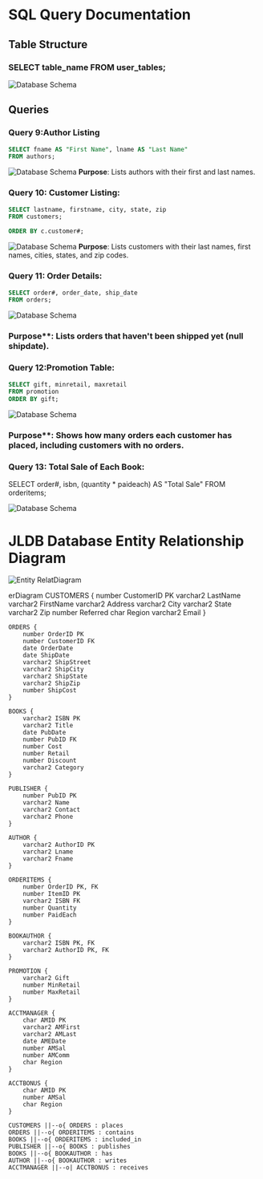 # SQL Query Documentation

## Table Structure
### SELECT table_name FROM user_tables;
![Database Schema](/Images/Main.png) 


## Queries

### Query 9:Author Listing
```sql
SELECT fname AS "First Name", lname AS "Last Name"
FROM authors;

```
![Database Schema](/Images/Q9.png) 
**Purpose**: Lists authors with their first and last names.

### Query 10: Customer Listing:
```sql
SELECT lastname, firstname, city, state, zip
FROM customers;

ORDER BY c.customer#;
```
![Database Schema](/Images/Q10.png) 
**Purpose**: Lists customers with their last names, first names, cities, states, and zip codes.

### Query 11: Order Details:
```sql
SELECT order#, order_date, ship_date
FROM orders;


```
![Database Schema](/Images/Q11.png)
### Purpose**: Lists orders that haven't been shipped yet (null shipdate).

### Query 12:Promotion Table:
```sql
SELECT gift, minretail, maxretail
FROM promotion
ORDER BY gift;

```
![Database Schema](/Images/Q12.png)

### Purpose**: Shows how many orders each customer has placed, including customers with no orders.

### Query 13: Total Sale of Each Book:
SELECT order#, isbn, (quantity * paideach) AS "Total Sale"
FROM orderitems;

![Database Schema](/Images/Q13.png)



# JLDB Database Entity Relationship Diagram

![Entity RelatDiagram](/Images/entity.png)

erDiagram
    CUSTOMERS {
        number CustomerID PK
        varchar2 LastName
        varchar2 FirstName
        varchar2 Address
        varchar2 City
        varchar2 State
        varchar2 Zip
        number Referred
        char Region
        varchar2 Email
    }

    ORDERS {
        number OrderID PK
        number CustomerID FK
        date OrderDate
        date ShipDate
        varchar2 ShipStreet
        varchar2 ShipCity
        varchar2 ShipState
        varchar2 ShipZip
        number ShipCost
    }

    BOOKS {
        varchar2 ISBN PK
        varchar2 Title
        date PubDate
        number PubID FK
        number Cost
        number Retail
        number Discount
        varchar2 Category
    }

    PUBLISHER {
        number PubID PK
        varchar2 Name
        varchar2 Contact
        varchar2 Phone
    }

    AUTHOR {
        varchar2 AuthorID PK
        varchar2 Lname
        varchar2 Fname
    }

    ORDERITEMS {
        number OrderID PK, FK
        number ItemID PK
        varchar2 ISBN FK
        number Quantity
        number PaidEach
    }

    BOOKAUTHOR {
        varchar2 ISBN PK, FK
        varchar2 AuthorID PK, FK
    }

    PROMOTION {
        varchar2 Gift
        number MinRetail
        number MaxRetail
    }

    ACCTMANAGER {
        char AMID PK
        varchar2 AMFirst
        varchar2 AMLast
        date AMEDate
        number AMSal
        number AMComm
        char Region
    }

    ACCTBONUS {
        char AMID PK
        number AMSal
        char Region
    }

    CUSTOMERS ||--o{ ORDERS : places
    ORDERS ||--o{ ORDERITEMS : contains
    BOOKS ||--o{ ORDERITEMS : included_in
    PUBLISHER ||--o{ BOOKS : publishes
    BOOKS ||--o{ BOOKAUTHOR : has
    AUTHOR ||--o{ BOOKAUTHOR : writes
    ACCTMANAGER ||--o| ACCTBONUS : receives
